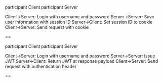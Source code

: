participant Client
participant Server

Client->Server: Login with username and password
Server->Server: Save user information with session ID
Server->Client: Set session ID to cookie
Client->Server: Send request with cookie

==

participant Client
participant Server

Client->Server: Login with username and password
Server->Server: Issue JWT
Server->Client: Return JWT at response payload
Client->Server: Send request with authentication header

==

